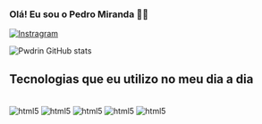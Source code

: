 ### Olá! Eu sou o Pedro Miranda 🐱‍👤


[![Instragram](https://img.shields.io/badge/Instagram-E4405F?style=for-the-badge&logo=instagram&logoColor=white)](https://www.instagram.com/og.pwdro/)


![Pwdrin GitHub stats](https://github-readme-stats.vercel.app/api?username=Pwdrin&show_icons=true&theme=transparent)

## Tecnologias que eu utilizo no meu dia a dia
<div style="display: inline_block"><br/>
<img align="center" alt="html5" src="https://img.shields.io/badge/HTML5-E34F26?style=for-the-badge&logo=html5&logoColor=white"/>
<img align="center" alt="html5" src="https://img.shields.io/badge/CSS3-1572B6?style=for-the-badge&logo=css3&logoColor=white"/>
<img align="center" alt="html5" src="https://img.shields.io/badge/JavaScript-F7DF1E?style=for-the-badge&logo=javascript&logoColor=black"/>
<img align="center" alt="html5" src="https://img.shields.io/badge/TypeScript-007ACC?style=for-the-badge&logo=typescript&logoColor=white"/>
<img align="center" alt="html5" src="https://img.shields.io/badge/React-20232A?style=for-the-badge&logo=react&logoColor=61DAFB"/>
</div>
